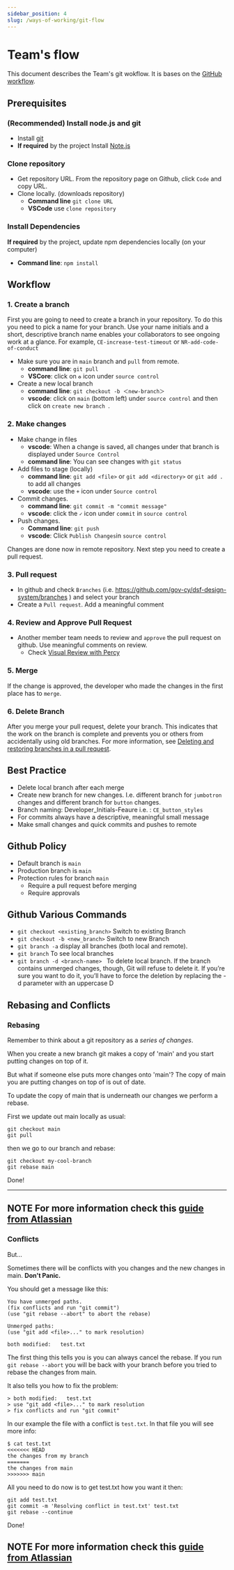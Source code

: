```yaml
---
sidebar_position: 4
slug: /ways-of-working/git-flow
---
```


# Team's flow

This document describes the Team's git wokflow. It is bases on the [GitHub workflow](https://docs.github.com/en/get-started/quickstart/github-flow).

## Prerequisites

###  (Recommended) Install node.js and git

- Install [git](https://git-scm.com/book/en/v2/Getting-Started-Installing-Git)
- **If required** by the project Install [Note.js](https://nodejs.org/en/download/)

### Clone repository 

- Get repository URL. From the repository page on Github, click `Code` and copy URL.
- Clone locally. (downloads repository)
    - **Command line** `git clone URL`
    - **VSCode** use `clone repository`

### Install Dependencies

**If required** by the project, update npm dependencies locally (on your computer)
- **Command line**: `npm install`

## Workflow

### 1. Create a branch

First you are going to need to create a branch in your repository. To do this you need to pick a name for your branch. Use your name initials and a short, descriptive branch name enables your collaborators to see ongoing work at a glance. For example, `CE-increase-test-timeout` or `NR-add-code-of-conduct`

- Make sure you are in `main` branch and `pull` from remote. 
    - **command line**: `git pull`
    - **VSCore**: click on `♻` icon under `source control`
- Create a new local branch
    - **command line**: `git checkout -b ＜new-branch＞`
    - **vscode**: click on `main` (bottom left) under `source control` and then click on `create new branch `. 

### 2. Make changes

- Make change in files
    - **vscode**: When a change is saved, all changes under that branch is displayed under  `Source Control`
    - **command line**: You can see changes with `git status`
- Add files to stage (locally) 
    - **command line**: `git add <file>` or `git add <directory>` or `git add .` to add all changes
    - **vscode**: use the `+` icon under `Source control`
- Commit changes.
    - **command line**: `git commit -m "commit message"`
    - **vscode**: click the `✓` icon under `commit` in `source control`
- Push changes. 
    - **Command line**: `git push`
    - **vscode**: Click `Publish Changes`in `source control`

Changes are done now in remote repository. Next step you need to create a pull request.

### 3. Pull request

- In github and check `Branches`  (i.e. https://github.com/gov-cy/dsf-design-system/branches )  and select your branch
- Create a `Pull request`. Add a meaningful comment

### 4. Review and Approve Pull Request

- Another member team needs to review and `approve` the pull request on github. Use meaningful comments on review.
    - Check [Visual Review with Percy](percy#github-review-builds)

### 5. Merge

If the change is approved, the developer who made the changes in the first place has to `merge`.

### 6. Delete Branch 

After you merge your pull request, delete your branch. This indicates that the work on the branch is complete and prevents you or others from accidentally using old branches. For more information, see [Deleting and restoring branches in a pull request](https://docs.github.com/en/github/administering-a-repository/deleting-and-restoring-branches-in-a-pull-request).

## Best Practice
- Delete local branch after each merge
- Create new branch for new changes. I.e. different branch for `jumbotron` changes and different branch for `button` changes.
- Branch naming: Developer_Initials-Feaure i.e. : `CE_button_styles`
- For commits always have a descriptive, meaningful small message
- Make small changes and quick commits and pushes to remote

## Github Policy

- Default branch is `main`
- Production branch is `main`
- Protection rules for branch `main`
    - Require a pull request before merging
    - Require approvals


## Github Various Commands

- `git checkout <existing_branch>` Switch to existing Branch
- `git checkout -b <new_branch>` Switch to new Branch
- `git branch -a` display all branches (both local and remote).
- `git branch` To see local branches
- `git branch -d <branch-name> ` To delete local branch. If the branch contains unmerged changes, though, Git will refuse to delete it. If you’re sure you want to do it, you’ll have to force the deletion by replacing the -d parameter with an uppercase D

## Rebasing and Conflicts
### Rebasing

Remember to think about a git repository as a _series of changes_.

When you create a new branch git makes a copy of 'main' and you start putting changes on top of it.

But what if someone else puts more changes onto 'main'? The copy of main you are putting changes on top of is out of date.

To update the copy of main that is underneath our changes we perform a rebase.

First we update out main locally as usual:

```
git checkout main
git pull
```

then we go to our branch and rebase:

```
git checkout my-cool-branch
git rebase main
```

Done!

---
**NOTE**
For more information check this [guide from Atlassian](https://www.atlassian.com/git/tutorials/merging-vs-rebasing)
---
### Conflicts

But...

Sometimes there will be conflicts with you changes and the new changes in main. **Don't Panic.**

You should get a message like this:

```
You have unmerged paths.
(fix conflicts and run "git commit")
(use "git rebase --abort" to abort the rebase)

Unmerged paths:
(use "git add <file>..." to mark resolution)

both modified:   test.txt
```

The first thing this tells you is you can always cancel the rebase. If you run `git rebase --abort` you will be back with your branch before you tried to rebase the changes from main.

It also tells you how to fix the problem:

```
> both modified:   test.txt
> use "git add <file>..." to mark resolution
> fix conflicts and run "git commit"
```

In our example the file with a conflict is `test.txt`. In that file you will see more info:

```
$ cat test.txt
<<<<<<< HEAD
the changes from my branch
=======
the changes from main
>>>>>>> main
```

All you need to do now is to get test.txt how you want it then:

```
git add test.txt
git commit -m 'Resolving conflict in test.txt' test.txt
git rebase --continue
```

Done!

**NOTE**
For more information check this [guide from Atlassian](https://www.atlassian.com/git/tutorials/using-branches/merge-conflicts)
---